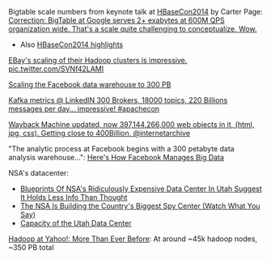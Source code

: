 Bigtable scale numbers from keynote talk at [HBaseCon2014](http://hbasecon.com/agenda/) by Carter Page: [Correction: BigTable at Google serves 2+ exabytes at 600M QPS organization wide. That's a scale quite challenging to conceptualize. Wow.](https://twitter.com/akpurtell/status/463747917782589441)
+ Also [HBaseCon2014 highlights](http://seen.co/event/hbasecon-2014-san-francisco-ca-2014-9905/highlight/35873)

[EBay's scaling of their Hadoop clusters is impressive. pic.twitter.com/SVNf42LAMI](https://twitter.com/owen_omalley/status/451686067490410497)

[Scaling the Facebook data warehouse to 300 PB](https://code.facebook.com/posts/229861827208629/scaling-the-facebook-data-warehouse-to-300-pb/)

[Kafka metrics @ LinkedIN 300 Brokers, 18000 topics, 220 Billions messages per day... impressive! #apachecon](https://twitter.com/_Spiff_/status/453297030073307136)

[Wayback Machine updated, now 397,144,266,000 web objects in it, (html, jpg, css).   Getting close to 400Billion.  @internetarchive](https://twitter.com/brewster_kahle/status/439414396108800000)

"The analytic process at Facebook begins with a 300 petabyte data analysis warehouse...": [Here's How Facebook Manages Big Data](http://blogs.wsj.com/cio/2013/10/31/heres-how-facebook-manages-big-data/)

NSA's datacenter:

+ [Blueprints Of NSA's Ridiculously Expensive Data Center In Utah Suggest It Holds Less Info Than Thought](http://www.forbes.com/sites/kashmirhill/2013/07/24/blueprints-of-nsa-data-center-in-utah-suggest-its-storage-capacity-is-less-impressive-than-thought/)
+ [The NSA Is Building the Country's Biggest Spy Center (Watch What You Say)](http://www.wired.com/threatlevel/2012/03/ff_nsadatacenter/all/1)
+ [Capacity of the Utah Data Center](http://luxexumbra.blogspot.ca/2013/08/capacity-of-utah-data-center.html)

[Hadoop at Yahoo!: More Than Ever Before](http://developer.yahoo.com/blogs/ydn/posts/2013/02/hadoop-at-yahoo-more-than-ever-before/): At around ~45k hadoop nodes, ~350 PB total
